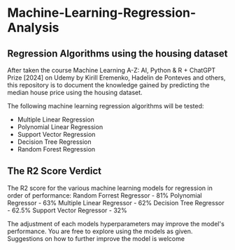 # Machine-Learning-Regression-Analysis
## Regression Algorithms using the housing dataset
After taken the course Machine Learning A-Z: AI, Python & R + ChatGPT Prize [2024] on Udemy by Kirill Eremenko, Hadelin de Ponteves and others, this repository is to document the knowledge gained by predicting the median house price using the housing dataset.

The following machine learning regression algorithms will be tested:
- Multiple Linear Regression
- Polynomial Linear Regression
- Support Vector Regression
- Decision Tree Regression
- Random Forest Regression

## The R2 Score Verdict
The R2 score for the various machine learning models for regression in order of performance:
Random Forrest Regressor - 81%
Polynomial Regressor - 63%
Multiple Linear Regressor - 62%
Decision Tree Regressor - 62.5%
Support Vector Regressor - 32%

The adjustment of each models hyperparameters may improve the model's performance.
You are free to explore using the models as given.
Suggestions on how to further improve the model is welcome

